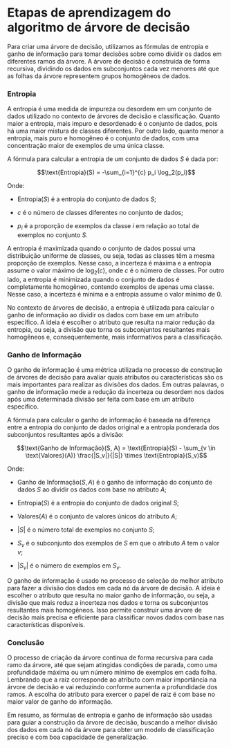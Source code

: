 # Etapas de aprendizagem do algoritmo de árvore de decisão

Para criar uma árvore de decisão, utilizamos as fórmulas de entropia e ganho de informação para tomar decisões sobre como dividir os dados em diferentes ramos da árvore. A árvore de decisão é construída de forma recursiva, dividindo os dados em subconjuntos cada vez menores até que as folhas da árvore representem grupos homogêneos de dados.

### **Entropia**

A entropia é uma medida de impureza ou desordem em um conjunto de dados utilizado no contexto de árvores de decisão e classificação. Quanto maior a entropia, mais impuro e desordenado é o conjunto de dados, pois há uma maior mistura de classes diferentes. Por outro lado, quanto menor a entropia, mais puro e homogêneo é o conjunto de dados, com uma concentração maior de exemplos de uma única classe.

A fórmula para calcular a entropia de um conjunto de dados $S$ é dada por:

$$\text{Entropia}(S) = -\sum_{i=1}^{c} p_i \log_2(p_i)$$

Onde:

- $\text{Entropia}(S)$ é a entropia do conjunto de dados $S$;

- $c$ é o número de classes diferentes no conjunto de dados;

- $p_i$ é a proporção de exemplos da classe $i$ em relação ao total de exemplos no conjunto $S$.

A entropia é maximizada quando o conjunto de dados possui uma distribuição uniforme de classes, ou seja, todas as classes têm a mesma proporção de exemplos. Nesse caso, a incerteza é máxima e a entropia assume o valor máximo de $\log_2(c)$, onde $c$ é o número de classes. Por outro lado, a entropia é minimizada quando o conjunto de dados é completamente homogêneo, contendo exemplos de apenas uma classe. Nesse caso, a incerteza é mínima e a entropia assume o valor mínimo de 0.

No contexto de árvores de decisão, a entropia é utilizada para calcular o ganho de informação ao dividir os dados com base em um atributo específico. A ideia é escolher o atributo que resulta na maior redução da entropia, ou seja, a divisão que torna os subconjuntos resultantes mais homogêneos e, consequentemente, mais informativos para a classificação.

### **Ganho de Informação**

O ganho de informação é uma métrica utilizada no processo de construção de árvores de decisão para avaliar quais atributos ou características são os mais importantes para realizar as divisões dos dados. Em outras palavras, o ganho de informação mede a redução da incerteza ou desordem nos dados após uma determinada divisão ser feita com base em um atributo específico.

A fórmula para calcular o ganho de informação é baseada na diferença entre a entropia do conjunto de dados original e a entropia ponderada dos subconjuntos resultantes após a divisão:

$$\text{Ganho de Informação}(S, A) = \text{Entropia}(S) - \sum_{v \in \text{Valores}(A)} \frac{|S_v|}{|S|} \times \text{Entropia}(S_v)$$

Onde:

- $\text{Ganho de Informação}(S, A)$ é o ganho de informação do conjunto de dados $S$ ao dividir os dados com base no atributo $A$;

- $\text{Entropia}(S)$ é a entropia do conjunto de dados original $S$;

- $\text{Valores}(A)$ é o conjunto de valores únicos do atributo $A$;

- $|S|$ é o número total de exemplos no conjunto $S$;

- $S_v$ é o subconjunto dos exemplos de $S$ em que o atributo $A$ tem o valor $v$;

- $|S_v|$ é o número de exemplos em $S_v$.

O ganho de informação é usado no processo de seleção do melhor atributo para fazer a divisão dos dados em cada nó da árvore de decisão. A ideia é escolher o atributo que resulta no maior ganho de informação, ou seja, a divisão que mais reduz a incerteza nos dados e torna os subconjuntos resultantes mais homogêneos. Isso permite construir uma árvore de decisão mais precisa e eficiente para classificar novos dados com base nas características disponíveis.

### **Conclusão**

O processo de criação da árvore continua de forma recursiva para cada ramo da árvore, até que sejam atingidas condições de parada, como uma profundidade máxima ou um número mínimo de exemplos em cada folha. Lembrando que a raiz corresponde ao atributo com maior importância na árvore de decisão e vai reduzindo conforme aumenta a profundidade dos ramos. A escolha do atributo para exercer o papel de raiz é com base no maior valor de ganho do informação.

Em resumo, as fórmulas de entropia e ganho de informação são usadas para guiar a construção da árvore de decisão, buscando a melhor divisão dos dados em cada nó da árvore para obter um modelo de classificação preciso e com boa capacidade de generalização.
